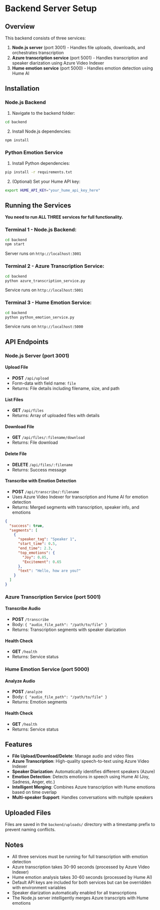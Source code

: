 # Backend Server Setup

## Overview

This backend consists of three services:
1. **Node.js server** (port 3001) - Handles file uploads, downloads, and orchestrates transcription
2. **Azure transcription service** (port 5001) - Handles transcription and speaker diarization using Azure Video Indexer
3. **Hume emotion service** (port 5000) - Handles emotion detection using Hume AI

## Installation

### Node.js Backend

1. Navigate to the backend folder:
```bash
cd backend
```

2. Install Node.js dependencies:
```bash
npm install
```

### Python Emotion Service

1. Install Python dependencies:
```bash
pip install -r requirements.txt
```

2. (Optional) Set your Hume API key:
```bash
export HUME_API_KEY="your_hume_api_key_here"
```

## Running the Services

**You need to run ALL THREE services for full functionality.**

### Terminal 1 - Node.js Backend:
```bash
cd backend
npm start
```
Server runs on `http://localhost:3001`

### Terminal 2 - Azure Transcription Service:
```bash
cd backend
python azure_transcription_service.py
```
Service runs on `http://localhost:5001`

### Terminal 3 - Hume Emotion Service:
```bash
cd backend
python python_emotion_service.py
```
Service runs on `http://localhost:5000`

## API Endpoints

### Node.js Server (port 3001)

#### Upload File
- **POST** `/api/upload`
- Form-data with field name: `file`
- Returns: File details including filename, size, and path

#### List Files
- **GET** `/api/files`
- Returns: Array of uploaded files with details

#### Download File
- **GET** `/api/files/:filename/download`
- Returns: File download

#### Delete File
- **DELETE** `/api/files/:filename`
- Returns: Success message

#### Transcribe with Emotion Detection
- **POST** `/api/transcribe/:filename`
- Uses Azure Video Indexer for transcription and Hume AI for emotion detection
- Returns: Merged segments with transcription, speaker info, and emotions
```json
{
  "success": true,
  "segments": [
    {
      "speaker_tag": "Speaker 1",
      "start_time": 0.5,
      "end_time": 2.3,
      "top_emotions": {
        "Joy": 0.85,
        "Excitement": 0.65
      },
      "text": "Hello, how are you?"
    }
  ]
}
```

### Azure Transcription Service (port 5001)

#### Transcribe Audio
- **POST** `/transcribe`
- Body: `{ "audio_file_path": "/path/to/file" }`
- Returns: Transcription segments with speaker diarization

#### Health Check
- **GET** `/health`
- Returns: Service status

### Hume Emotion Service (port 5000)

#### Analyze Audio
- **POST** `/analyze`
- Body: `{ "audio_file_path": "/path/to/file" }`
- Returns: Emotion segments

#### Health Check
- **GET** `/health`
- Returns: Service status

## Features

- **File Upload/Download/Delete**: Manage audio and video files
- **Azure Transcription**: High-quality speech-to-text using Azure Video Indexer
- **Speaker Diarization**: Automatically identifies different speakers (Azure)
- **Emotion Detection**: Detects emotions in speech using Hume AI (Joy, Sadness, Anger, etc.)
- **Intelligent Merging**: Combines Azure transcription with Hume emotions based on time overlap
- **Multi-speaker Support**: Handles conversations with multiple speakers

## Uploaded Files

Files are saved in the `backend/uploads/` directory with a timestamp prefix to prevent naming conflicts.

## Notes

- All three services must be running for full transcription with emotion detection
- Azure transcription takes 30-90 seconds (processed by Azure Video Indexer)
- Hume emotion analysis takes 30-60 seconds (processed by Hume AI)
- Default API keys are included for both services but can be overridden with environment variables
- Speaker diarization automatically enabled for all transcriptions
- The Node.js server intelligently merges Azure transcripts with Hume emotions
